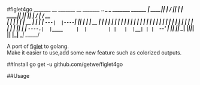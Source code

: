 #figlet4go
     _______  __    _______  __       _______ .___________. _  _      _______   ______
    |   ____||  |  /  _____||  |     |   ____||           || || |    /  _____| /  __  \
    |  |__   |  | |  |  __  |  |     |  |__   `---|  |----`| || |_  |  |  __  |  |  |  |
    |   __|  |  | |  | |_ | |  |     |   __|      |  |     |__   _| |  | |_ | |  |  |  |
    |  |     |  | |  |__| | |  `----.|  |____     |  |        | |   |  |__| | |  `--'  |
    |__|     |__|  \______| |_______||_______|    |__|        |_|    \______|  \______/

A port of [figlet](http://www.figlet.org/) to golang.  
Make it easier to use,add some new feature such as colorized outputs.

##Install
    go get -u github.com/getwe/figlet4go

##Usage


